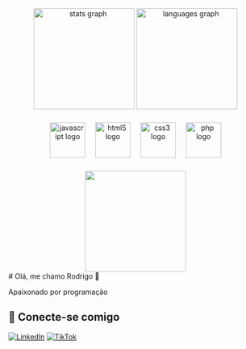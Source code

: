 <div align="center">
  <img src="https://github-readme-stats.vercel.app/api?username=Digao001&hide_title=false&hide_rank=false&show_icons=true&include_all_commits=true&count_private=true&disable_animations=false&theme=dracula&locale=en&hide_border=false" height="200" alt="stats graph"  />
  <img src="https://github-readme-stats.vercel.app/api/top-langs?username=Digao001&locale=en&hide_title=false&layout=compact&card_width=320&langs_count=5&theme=dracula&hide_border=false" height="200" alt="languages graph"  />
</div>

###

<div align="center">
  <img src="https://cdn.jsdelivr.net/gh/devicons/devicon/icons/javascript/javascript-original.svg" height="70" alt="javascript logo"  />
  <img width="12" />
  <img src="https://cdn.jsdelivr.net/gh/devicons/devicon/icons/html5/html5-original.svg" height="70" alt="html5 logo"  />
  <img width="12" />
  <img src="https://cdn.jsdelivr.net/gh/devicons/devicon/icons/css3/css3-original.svg" height="70" alt="css3 logo"  />
  <img width="12" />
  <img src="https://cdn.jsdelivr.net/gh/devicons/devicon/icons/php/php-original.svg" height="70" alt="php logo"  />
</div>

###
<div align="center">
  <img src="https://p16-sign-va.tiktokcdn.com/tos-maliva-avt-0068/d520864d0621a4e7c745912b001c459e~tplv-tiktokx-cropcenter:1080:1080.jpeg?dr=14579&refresh_token=f236b54f&x-expires=1746738000&x-signature=6qm3FdsyCviz5FcgaMHeWGKJstE%3D&t=4d5b0474&ps=13740610&shp=a5d48078&shcp=81f88b70&idc=maliva" height="200px"/>
</div>
# Olá, me chamo Rodrigo 👋

Apaixonado por programação

## 📱 Conecte-se comigo

[![LinkedIn](https://img.shields.io/badge/-LinkedIn-0e76a8?style=for-the-badge&logo=linkedin&logoColor=white)](https://www.linkedin.com/in/rodrigo-alves-951734174/)
[![TikTok](https://img.shields.io/badge/-TikTok-000000?style=for-the-badge&logo=tiktok&logoColor=white)](https://www.tiktok.com/@https://www.tiktok.com/@digao.001)

